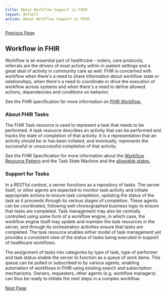 ```yaml
---
title: About Workflow Support in FHIR
layout: default
active: About Workflow Support in FHIR
---
```


[Previous Page](Code_Systems_-_Value_Sets_-_Request_Codes_and_Response_Codes.html)

## Workflow in FHIR
Workflow is an essential part of healthcare - orders, care protocols, referrals are the drivers of most activity within in-patient settings and a great deal of activity in community care as well. FHIR is concerned with workflow when there's a need to share information about workflow state or relationships, when there's a need to coordinate or drive the execution of workflow across systems and when there's a need to define allowed actions, dependencies and conditions on behavior.

See the FHIR specification for more information on <a href="http://hl7.org/FHIR/workflow.html">FHIR Workflow.</a>

### About FHIR Tasks
The FHIR Task resource is used to represent a task that needs to be performed. A task resource describes an activity that can be performed and tracks the state of completion of that activity. It is a representation that an activity should be or has been initiated, and eventually, represents the successful or unsuccessful completion of that activity.

See the FHIR Specification for more information about the <a href="http://hl7.org/FHIR/workflow.html#respatterns">Workflow Resource Pattern</a>  and the Task State Machine and the <a href="http://hl7.org/FHIR/valueset-task-status.html">allowable states.</a> 

### Support for Tasks
In a RESTful context, a server functions as a repository of tasks. The server itself, or other agents are expected to monitor task activity and initiate appropriate actions to ensure task completion, updating the status of the task as it proceeds through its various stages of completion. These agents can be coordinated, following well choreographed business logic to ensure that tasks are completed. Task management may also be centrally controlled using some form of a workflow engine, in which case, the workflow engine itself may update and maintain the task resources in the server, and through its orchestration activities ensure that tasks are completed. The task resource enables either model of task management yet provides a consistent view of the status of tasks being executed in support of healthcare workflows.

The assignment of tasks into categories by type of task, type of performer and task status enable the server to function as a queue of work items. This queue can be polled or subscribed to by various agents, enabling automation of workflows in FHIR using existing search and subscription mechanisms. Owners, requesters, other agents (e.g. workflow managers) can thus be ready to initiate the next steps in a complex workflow.



[Next Page](Use_Cases,_Personas_and_Patient_Story.html)